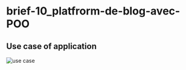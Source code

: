 # brief-10_platfrorm-de-blog-avec-POO

## Use case of application
![use case](https://github.com/user-attachments/assets/8ac6e098-084a-4a34-b2d6-d611d77922ce)
